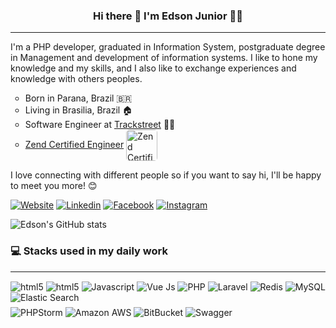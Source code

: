 <h3 align="center"> Hi there 👋  I'm Edson Junior 👨‍💻</h3>
<hr>
<p>
I'm a PHP developer, graduated in Information System, postgraduate degree in Management and development of information systems. I like to hone my knowledge and my skills, and I also like to exchange experiences and knowledge with others peoples.
</p>

<ul style="list-style: circle">
<li>Born in Parana, Brazil 🇧🇷</li>
<li>Living in Brasilia, Brazil 🏠</li>
<li>Software Engineer at <a href="https://www.trackstreet.com/">Trackstreet</a> 👨‍💻</li>
<li><a href="https://www.zend-zce.com/en/yellow-pages/ZEND029975">Zend Certified Engineer</a> <img style="border-radius: 5px" width="50" height="50" align="center" alt="Zend Certified Engineer" src="https://www.zend-zce.com/static-assets/img/zcedirectory/zce-2017-small.gif"/></li>
</ul>

<p>
 I love connecting with different people so if you want to say hi, I'll be happy to meet you more! 😊
</p>

[![Website](https://img.shields.io/website?color=green&down_color=blue&label=Roinuj16&style=for-the-badge&up_message=Website&url=https%3A%2F%2Froinuj16.github.io%2F)](https://roinuj16.github.io/)
[![Linkedin](https://img.shields.io/badge/LinkedIn-0077B5?style=for-the-badge&logo=linkedin&logoColor=white)](https://www.linkedin.com/in/roinuj16/)
[![Facebook](https://img.shields.io/badge/Facebook-1877F2?style=for-the-badge&logo=facebook&logoColor=white)](https://www.facebook.com/Roinuj16)
[![Instagram](https://img.shields.io/badge/Instagram-E4405F?style=for-the-badge&logo=instagram&logoColor=white)](https://www.instagram.com/jrempixels/)


![Edson's GitHub stats](https://github-readme-stats.vercel.app/api?username=Roinuj16&show_icons=true&theme=vue-dark)

### 💻 Stacks used in my daily work
<hr>
<div style="display:inline-block">
<img align="center" alt="html5" src="https://img.shields.io/badge/HTML5-E34F26?style=for-the-badge&logo=html5&logoColor=white"/>
<img align="center" alt="html5" src="https://img.shields.io/badge/CSS3-1572B6?style=for-the-badge&logo=css3&logoColor=white"/>
<img align="center" alt="Javascript" src="https://img.shields.io/badge/JavaScript-323330?style=for-the-badge&logo=javascript&logoColor=F7DF1E"/>
<img align="center" alt="Vue Js" src="https://img.shields.io/badge/Vue.js-35495E?style=for-the-badge&logo=vue.js&logoColor=4FC08D"/>
<img align="center" alt="PHP" src="https://img.shields.io/badge/PHP-777BB4?style=for-the-badge&logo=php&logoColor=white"/>
<img align="center" alt="Laravel" src="https://img.shields.io/badge/Laravel-FF2D20?style=for-the-badge&logo=laravel&logoColor=white"/>
<img align="center" alt="Redis" src="https://img.shields.io/badge/redis-CC0000.svg?&style=for-the-badge&logo=redis&logoColor=white"/>
<img align="center" alt="MySQL" src="https://img.shields.io/badge/MySQL-00000F?style=for-the-badge&logo=mysql&logoColor=white"/>
<img align="center" alt="Elastic Search" src="https://img.shields.io/badge/Elastic_Search-005571?style=for-the-badge&logo=elasticsearch&logoColor=white"/>
</div><br>
<div style="display:inline-block; margin-top: 5px">
<img align="center" alt="PHPStorm" src="https://img.shields.io/badge/phpstorm-143?style=for-the-badge&logo=phpstorm&logoColor=black&color=black&labelColor=darkorchid"/>
<img align="center" alt="Amazon AWS" src="https://img.shields.io/badge/Amazon_AWS-232F3E?style=for-the-badge&logo=amazon-aws&logoColor=white"/>
<img align="center" alt="BitBucket" src="https://img.shields.io/badge/Bitbucket-0077B5?style=for-the-badge&logo=bitbucket&logoColor=white"/>
<img align="center" alt="Swagger" src="https://img.shields.io/badge/Swagger-85EA2D?style=for-the-badge&logo=Swagger&logoColor=white"/>
</div>


